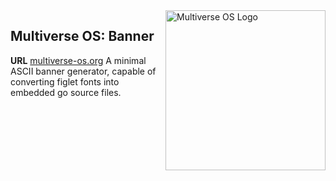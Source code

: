 <img src="https://avatars2.githubusercontent.com/u/24763891?s=400&u=c1150e7da5667f47159d433d8e49dad99a364f5f&v=4"  width="256px" height="256px" align="right" alt="Multiverse OS Logo">

## Multiverse OS: Banner
**URL** [multiverse-os.org](https://multiverse-os.org)
A minimal ASCII banner generator, capable of converting figlet fonts into
embedded go source files. 
